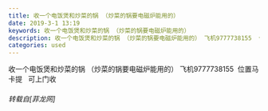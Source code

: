 ```yaml
---
title: 收一个电饭煲和炒菜的锅 （炒菜的锅要电磁炉能用的）
date: 2019-3-1 13:19
keywords: 收一个电饭煲和炒菜的锅 （炒菜的锅要电磁炉能用的）
description: 收一个电饭煲和炒菜的锅 （炒菜的锅要电磁炉能用的） 飞机9777738155  位置马卡提   可上门收  
categories: used
---
```

<td class="t_f" id="postmessage_3135447">

收一个电饭煲和炒菜的锅 （炒菜的锅要电磁炉能用的） 飞机9777738155  位置马卡提   可上门收  </td>
###### 转载自[菲龙网]